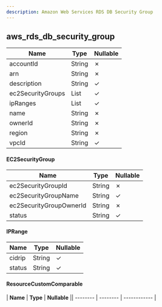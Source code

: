 ```yaml
---
description: Amazon Web Services RDS DB Security Group
---
```

aws_rds_db_security_group
-------------------------

| **Name**          | **Type**               | **Nullable** |
| ----------------- | ---------------------- | ------------ |
| accountId         | String                 | &cross;      |
| arn               | String                 | &cross;      |
| description       | String                 | &check;      |
| ec2SecurityGroups | List<EC2SecurityGroup> | &check;      |
| ipRanges          | List<IPRange>          | &check;      |
| name              | String                 | &cross;      |
| ownerId           | String                 | &cross;      |
| region            | String                 | &cross;      |
| vpcId             | String                 | &check;      |

#### EC2SecurityGroup
| **Name**                | **Type** | **Nullable** |
| ----------------------- | -------- | ------------ |
| ec2SecurityGroupId      | String   | &cross;      |
| ec2SecurityGroupName    | String   | &check;      |
| ec2SecurityGroupOwnerId | String   | &cross;      |
| status                  | String   | &check;      |

#### IPRange
| **Name** | **Type** | **Nullable** |
| -------- | -------- | ------------ |
| cidrip   | String   | &check;      |
| status   | String   | &check;      |

#### ResourceCustomComparable
| **Name** | **Type** | **Nullable** || -------- | -------- | ------------ |

